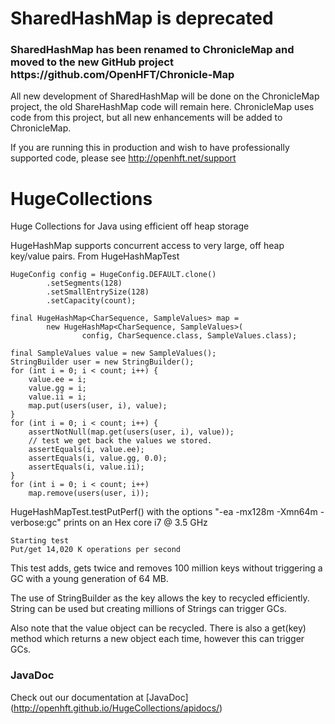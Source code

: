 SharedHashMap is deprecated
==============================

<h3>SharedHashMap has been renamed to ChronicleMap and moved to the new GitHub project https://github.com/OpenHFT/Chronicle-Map</h3>

All new development of SharedHashMap will be done on the ChronicleMap project, the old ShareHashMap code will remain here. ChronicleMap uses code from this project, but all new enhancements will be added to ChronicleMap.

If you are running this in production and wish to have professionally supported code, please see http://openhft.net/support


HugeCollections
===============


Huge Collections for Java using efficient off heap storage

HugeHashMap supports concurrent access to very large, off heap key/value pairs.  From HugeHashMapTest

    HugeConfig config = HugeConfig.DEFAULT.clone()
            .setSegments(128)
            .setSmallEntrySize(128)
            .setCapacity(count);

    final HugeHashMap<CharSequence, SampleValues> map =
            new HugeHashMap<CharSequence, SampleValues>(
                    config, CharSequence.class, SampleValues.class);

    final SampleValues value = new SampleValues();
    StringBuilder user = new StringBuilder();
    for (int i = 0; i < count; i++) {
        value.ee = i;
        value.gg = i;
        value.ii = i;
        map.put(users(user, i), value);
    }
    for (int i = 0; i < count; i++) {
        assertNotNull(map.get(users(user, i), value));
        // test we get back the values we stored.
        assertEquals(i, value.ee);
        assertEquals(i, value.gg, 0.0);
        assertEquals(i, value.ii);
    }
    for (int i = 0; i < count; i++)
        map.remove(users(user, i));

HugeHashMapTest.testPutPerf() with the options "-ea -mx128m -Xmn64m -verbose:gc" prints on an Hex core i7 @ 3.5 GHz

    Starting test
    Put/get 14,020 K operations per second

This test adds, gets twice and removes 100 million keys without triggering a GC with a young generation of 64 MB.


The use of StringBuilder as the key allows the key to recycled efficiently.  String can be used but creating millions of Strings can trigger GCs.

Also note that the value object can be recycled.  There is also a get(key) method which returns a new object each time, however this can trigger GCs.

###  JavaDoc
Check out our documentation at [JavaDoc] (http://openhft.github.io/HugeCollections/apidocs/)
